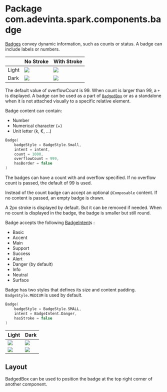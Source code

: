 # Package com.adevinta.spark.components.badge

[Badges](https://spark.adevinta.com/1186e1705/p/8711ec-badge/b/98915d) convey dynamic information, 
such as counts or status. A badge can include labels or numbers.

|       | No Stroke                                                                                               | With Stroke                                                                                               |
|-------|---------------------------------------------------------------------------------------------------------|-----------------------------------------------------------------------------------------------------------|
| Light | ![](../../images/com.adevinta.spark_PreviewScreenshotTests_preview_tests_badge_badgenostroke_light.png) | ![](../../images/com.adevinta.spark_PreviewScreenshotTests_preview_tests_badge_badgewithstroke_light.png) |
| Dark  | ![](../../images/com.adevinta.spark_PreviewScreenshotTests_preview_tests_badge_badgenostroke_dark.png)  | ![](../../images/com.adevinta.spark_PreviewScreenshotTests_preview_tests_badge_badgewithstroke_dark.png)  |

The default value of overflowCount is 99. When count is larger than 99, a `+` is displayed.
A badge can be used as a part of [`BadgedBox`](#layout) or as a standalone when it is not attached visually to
a specific relative element.

Badge content can contain:

- Number
- Numerical character (+)
- Unit letter (k, €, ...)

```kotlin
Badge(
    badgeStyle = BadgeStyle.Small,
    intent = intent,
    count = 1000,
    overflowCount = 999,
    hasBorder = false
)
```

The badges can have a count with and overflow specified. If no overflow count is passed,
the default of 99 is used.

Instead of the count badge can accept an optional `@Composable` content.
If no content is passed, an empty badge is drawn.


A 2px stroke is displayed by default. But it can be removed if needed.
When no count is displayed in the badge, the badge is smaller but still round.

Badge accepts the following [BadgeIntent](BadgeIntent.kt)s :

- Basic
- Accent
- Main
- Support
- Success
- Alert
- Danger (by default)
- Info
- Neutral
- Surface

Badge has two styles that defines its size and content padding. `BadgeStyle.MEDIUM` is used by
default.

```kotlin
Badge(
    badgeStyle = BadgeStyle.SMALL,
    intent = BadgeIntent.Danger,
    hasStroke = false
)
```

| Light                                                                                                         | Dark                                                                                                         |
|---------------------------------------------------------------------------------------------------------------|--------------------------------------------------------------------------------------------------------------|
| ![](../../images/com.adevinta.spark_PreviewScreenshotTests_preview_tests_badge_badgedboxnostroke_light.png)   | ![](../../images/com.adevinta.spark_PreviewScreenshotTests_preview_tests_badge_badgedboxnostroke_dark.png)   |
| ![](../../images/com.adevinta.spark_PreviewScreenshotTests_preview_tests_badge_badgedboxwithstroke_light.png) | ![](../../images/com.adevinta.spark_PreviewScreenshotTests_preview_tests_badge_badgedboxwithstroke_dark.png) |

## Layout

BadgedBox can be used to position the badge at the top right corner of another component.
